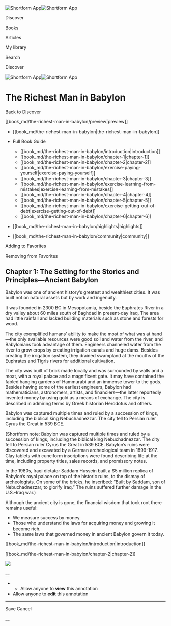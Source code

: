 ![Shortform App](/img/logo.36a2399e.svg)![Shortform App](/img/logo-dark.70c1b072.svg)

Discover

Books

Articles

My library

Search

Discover

![Shortform App](/img/logo.36a2399e.svg)![Shortform App](/img/logo-dark.70c1b072.svg)

# The Richest Man in Babylon

Back to Discover

[[book_md/the-richest-man-in-babylon/preview|preview]]

  * [[book_md/the-richest-man-in-babylon|the-richest-man-in-babylon]]
  * Full Book Guide

    * [[book_md/the-richest-man-in-babylon/introduction|introduction]]
    * [[book_md/the-richest-man-in-babylon/chapter-1|chapter-1]]
    * [[book_md/the-richest-man-in-babylon/chapter-2|chapter-2]]
    * [[book_md/the-richest-man-in-babylon/exercise-paying-yourself|exercise-paying-yourself]]
    * [[book_md/the-richest-man-in-babylon/chapter-3|chapter-3]]
    * [[book_md/the-richest-man-in-babylon/exercise-learning-from-mistakes|exercise-learning-from-mistakes]]
    * [[book_md/the-richest-man-in-babylon/chapter-4|chapter-4]]
    * [[book_md/the-richest-man-in-babylon/chapter-5|chapter-5]]
    * [[book_md/the-richest-man-in-babylon/exercise-getting-out-of-debt|exercise-getting-out-of-debt]]
    * [[book_md/the-richest-man-in-babylon/chapter-6|chapter-6]]
  * [[book_md/the-richest-man-in-babylon/highlights|highlights]]
  * [[book_md/the-richest-man-in-babylon/community|community]]



Adding to Favorites 

Removing from Favorites 

## Chapter 1: The Setting for the Stories and Principles—Ancient Babylon

Babylon was one of ancient history’s greatest and wealthiest cities. It was built not on natural assets but by work and ingenuity.

It was founded in 2300 BC in Mesopotamia, beside the Euphrates River in a dry valley about 60 miles south of Baghdad in present-day Iraq. The area had little rainfall and lacked building materials such as stone and forests for wood.

The city exemplified humans’ ability to make the most of what was at hand—the only available resources were good soil and water from the river, and Babylonians took advantage of them. Engineers channeled water from the river to grow crops by creating irrigation canals and huge dams. Besides creating the irrigation system, they drained swampland at the mouths of the Euphrates and Tigris rivers for additional cultivation.

The city was built of brick made locally and was surrounded by walls and a moat, with a royal palace and a magnificent gate. It may have contained the fabled hanging gardens of Hammurabi and an immense tower to the gods. Besides having some of the earliest engineers, Babylon had mathematicians, astronomers, artists, and financiers—the latter reportedly invented money by using gold as a means of exchange. The city is described in admiring terms by Greek historian Herodotus and others.

Babylon was captured multiple times and ruled by a succession of kings, including the biblical king Nebuchadnezzar. The city fell to Persian ruler Cyrus the Great in 539 BCE.

(Shortform note: Babylon was captured multiple times and ruled by a succession of kings, including the biblical king Nebuchadnezzar. The city fell to Persian ruler Cyrus the Great in 539 BCE. Babylon’s ruins were discovered and excavated by a German archeological team in 1899-1917. Clay tablets with cuneiform inscriptions were found describing life at the time, including property titles, sales records, and promissory notes.

In the 1980s, Iraqi dictator Saddam Hussein built a $5 million replica of Babylon’s royal palace on top of the historic ruins, to the dismay of archeologists. On some of the bricks, he inscribed: “Built by Saddam, son of Nebuchadnezzar, to glorify Iraq.” The ruins suffered further damage in the U.S.-Iraq war.)

Although the ancient city is gone, the financial wisdom that took root there remains useful:

  * We measure success by money.
  * Those who understand the laws for acquiring money and growing it become rich.
  * The same laws that governed money in ancient Babylon govern it today.



[[book_md/the-richest-man-in-babylon/introduction|introduction]]

[[book_md/the-richest-man-in-babylon/chapter-2|chapter-2]]

![](https://bat.bing.com/action/0?ti=56018282&Ver=2&mid=4be3b54a-5b90-4d67-ade3-690b6d0cd241&sid=1711133063fa11eebdec89a8b8ae3bbc&vid=171147a063fa11eea7440fcfeb230d96&vids=0&msclkid=N&pi=0&lg=en-US&sw=800&sh=600&sc=24&nwd=1&tl=Shortform%20%7C%20Book&p=https%3A%2F%2Fwww.shortform.com%2Fapp%2Fbook%2Fthe-richest-man-in-babylon%2Fchapter-1&r=&lt=425&evt=pageLoad&sv=1&rn=232670)

__

  *   * Allow anyone to **view** this annotation
  * Allow anyone to **edit** this annotation



* * *

Save Cancel

__



